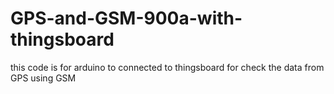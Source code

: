 # GPS-and-GSM-900a-with-thingsboard
this code is for arduino to connected to thingsboard for check the data from GPS using GSM

